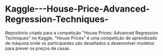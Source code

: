 # Kaggle---House-Price-Advanced-Regression-Techniques-
Repositório criado para a competição "House Prices: Advanced Regression Techniques" no Kaggle. "House Prices" é uma competição de aprendizado de máquina onde os participantes são desafiados a desenvolver modelos para prever os preços de casas.
